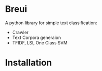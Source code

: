 Breui
=========

A python library for simple text classification:

- Crawler
- Text Corpora generaion
- TFIDF, LSI, One Class SVM

Installation 
============
